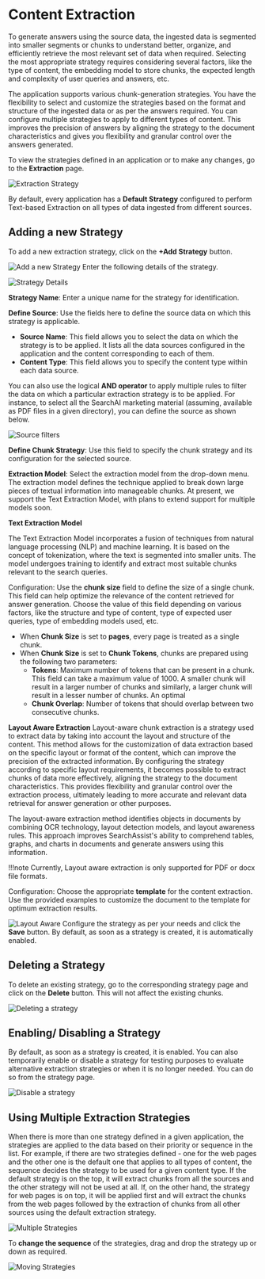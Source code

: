 # Content Extraction

To generate answers using the source data, the ingested data is segmented into smaller segments or chunks to understand better, organize, and efficiently retrieve the most relevant set of data when required. Selecting the most appropriate strategy requires considering several factors, like the type of content, the embedding model to store chunks, the expected length and complexity of user queries and answers, etc.

The application supports various chunk-generation strategies. You have the flexibility to select and customize the strategies based on the format and structure of the ingested data or as per the answers required. You can configure multiple strategies to apply to different types of content. This improves the precision of answers by aligning the strategy to the document characteristics and gives you flexibility and granular control over the answers generated.  

To view the strategies defined in an application or to make any changes, go to the **Extraction** page. 

![Extraction Strategy](../images/extraction-home.png "Extraction Strategy")

By default, every application has a **Default Strategy** configured to perform Text-based Extraction on all types of data ingested from different sources. 

## Adding a new Strategy

To add a new extraction strategy, click on the **+Add Strategy** button.

![Add a new Strategy](../images/add-strategy.png "Add a new Strategy")
Enter the following details of the strategy.

![Strategy Details](../images/add-strategy-widget.png "Strategy Details")

**Strategy Name**: Enter a unique name for the strategy for identification. 

**Define Source**: Use the fields here to define the source data on which this strategy is applicable. 



* **Source Name**: This field allows you to select the data on which the strategy is to be applied. It lists all the data sources configured in the application and the content corresponding to each of them. 
* **Content Type**: This field allows you to specify the content type within each data source. 

You can also use the logical **AND operator** to apply multiple rules to filter the data on which a particular extraction strategy is to be applied. For instance, to select all the SearchAI marketing material (assuming, available as PDF files in a given directory), you can define the source as shown below.

![Source filters](../images/source-filters.png "Source Filters")

**Define Chunk Strategy**: Use this field to specify the chunk strategy and its configuration for the selected source. 	

**Extraction Model**: Select the extraction model from the drop-down menu. The extraction model defines the technique applied to break down large pieces of textual information into manageable chunks. At present, we support the Text Extraction Model, with plans to extend support for multiple models soon. 

**Text Extraction Model**

The Text Extraction Model incorporates a fusion of techniques from natural language processing (NLP) and machine learning. It is based on the concept of tokenization, where the text is segmented into smaller units. The model undergoes training to identify and extract most suitable chunks relevant to the search queries.

Configuration: Use the **chunk size** field to define the size of a single chunk. This field can help optimize the relevance of the content retrieved for answer generation. Choose the value of this field depending on various factors, like the structure and type of content, type of expected user queries, type of embedding models used, etc. 


* When **Chunk Size** is set to **pages**, every page is treated as a single chunk. 
* When **Chunk Size** is set to **Chunk Tokens**, chunks are prepared using the following two parameters:
    *  **Tokens**: Maximum number of tokens that can be present in a chunk. This field can take a maximum value of 1000. A smaller chunk will result in a larger number of chunks and similarly, a larger chunk will result in a lesser number of chunks. An optimal  
    * **Chunk Overlap**: Number of tokens that should overlap between two consecutive chunks.

**Layout Aware Extraction**
Layout-aware chunk extraction is a strategy used to extract data by taking into account the layout and structure of the content. This method allows for the customization of data extraction based on the specific layout or format of the content, which can improve the precision of the extracted information. By configuring the strategy according to specific layout requirements, it becomes possible to extract chunks of data more effectively, aligning the strategy to the document characteristics. This provides flexibility and granular control over the extraction process, ultimately leading to more accurate and relevant data retrieval for answer generation or other purposes.

The layout-aware extraction method identifies objects in documents by combining OCR technology, layout detection models, and layout awareness rules. This approach improves SearchAssist's ability to comprehend tables, graphs, and charts in documents and generate answers using this information.

!!!note
    Currently, Layout aware extraction is only supported for PDF or docx file formats.  

Configuration: Choose the appropriate **template** for the content extraction. Use the provided examples to customize the document to the template for optimum extraction results.

![Layout Aware](../images/layout-aware-templates.png "Layout Aware Templates")
Configure the strategy as per your needs and click the **Save** button. By default, as soon as a strategy is created, it is automatically enabled. 


## Deleting a Strategy

To delete an existing strategy, go to the corresponding strategy page and click on the **Delete** button. This will not affect the existing chunks.

![Deleting a strategy](../images/delete-strategy.png "Deleting a strategy")

## Enabling/ Disabling a Strategy

By default, as soon as a strategy is created, it is enabled. You can also temporarily enable or disable a strategy for testing purposes to evaluate alternative extraction strategies or when it is no longer needed. You can do so from the strategy page. 

![Disable a strategy](../images/disable-strategy.png "Disable a strategy")

## Using Multiple Extraction Strategies

When there is more than one strategy defined in a given application, the strategies are applied to the data based on their priority or sequence in the list. For example, if there are two strategies defined - one for the web pages and the other one is the default one that applies to all types of content, the sequence decides the strategy to be used for a given content type. If the default strategy is on the top, it will extract chunks from all the sources and the other strategy will not be used at all. If, on the other hand, the strategy for web pages is on top, it will be applied first and will extract the chunks from the web pages followed by the extraction of chunks from all other sources using the default extraction strategy.  

![Multiple Strategies](../images/multiple-strategies.png "Multiple Strategies")

To **change the sequence** of the strategies, drag and drop the strategy up or down as required.

![Moving Strategies](../images/moving-strategies.png "Moving Strategies")
